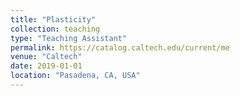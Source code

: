 ```yaml
---
title: "Plasticity"
collection: teaching
type: "Teaching Assistant"
permalink: https://catalog.caltech.edu/current/me
venue: "Caltech"
date: 2019-01-01
location: "Pasadena, CA, USA"
---
```


